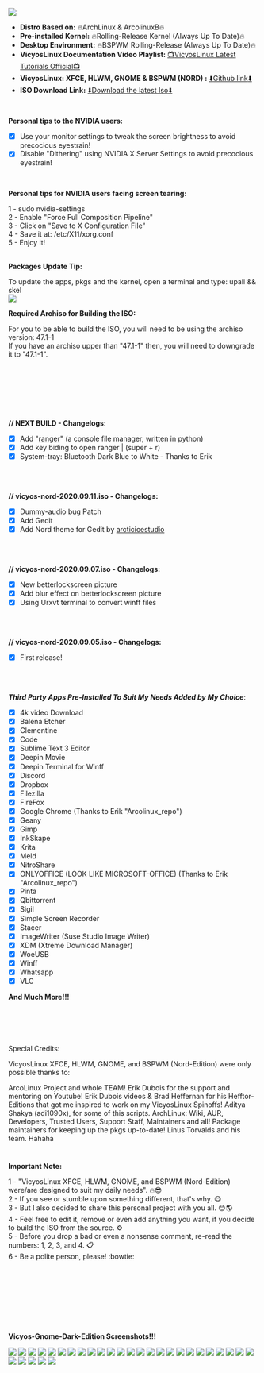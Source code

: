 
![](https://i.imgur.com/JmB7UDV.jpg)

- **Distro Based on:** :fire:ArchLinux & ArcolinuxB:fire:
- **Pre-installed Kernel:** :fire:Rolling-Release Kernel (Always Up To Date):fire:
- **Desktop Environment:** :fire:BSPWM Rolling-Release (Always Up To Date):fire:
- **VicyosLinux Documentation Video Playlist:** [:tv:VicyosLinux Latest Tutorials Official:tv:](https://www.youtube.com/playlist?list=PLEHnzNeoCcNzT-ZpVu7aywVocaxr7XgNS)
- **VicyosLinux: XFCE, HLWM, GNOME & BSPWM (NORD) :** [:arrow_down:Github link:arrow_down:](https://github.com/felipendc/vicyos-build) 
- **ISO Download Link:** [:arrow_down:Download the latest Iso:arrow_down:](https://sourceforge.net/projects/arcolinux-spinoffs/files/Vicyos/Vicyos-Nord/) 

#

**Personal tips to the NVIDIA users:**

- [x] Use your monitor settings to tweak the screen brightness to avoid precocious eyestrain!
- [x] Disable "Dithering" using NVIDIA X Server Settings to avoid precocious eyestrain!
<br />

**Personal tips for NVIDIA users facing screen tearing:** 

1 - sudo nvidia-settings <br />
2 - Enable "Force Full Composition Pipeline" <br />
3 - Click on "Save to X Configuration File" <br />
4 - Save it at: /etc/X11/xorg.conf <br />
5 - Enjoy it! <br />
 <br />

**Packages Update Tip:** 

To update the apps, pkgs and the kernel, open a terminal and type: upall && skel<br />
![](https://i.imgur.com/OHhlz0f.png)
 <br />


**Required Archiso for Building the ISO:** 

For you to be able to build the ISO, you will need to be using the archiso version: 47.1-1<br />
If you have an archiso upper than "47.1-1" then, you will need to downgrade it to "47.1-1".<br />

#

<br />
<br />
<br />
<br />

**//  NEXT BUILD - Changelogs:**

 - [x] Add "[ranger](https://github.com/ranger/ranger)" (a console file manager, written in python)
 - [x] Add key biding to open ranger | (super + r)
 - [x] System-tray: Bluetooth Dark Blue to White - Thanks to Erik

<br />
<br />

**//  vicyos-nord-2020.09.11.iso - Changelogs:**

 - [x] Dummy-audio bug Patch
 - [x] Add Gedit 
 - [x] Add Nord theme for Gedit by [arcticicestudio](https://github.com/arcticicestudio)

<br />
<br />

**//  vicyos-nord-2020.09.07.iso - Changelogs:**

 - [x] New betterlockscreen picture 
 - [x] Add blur effect on betterlockscreen picture
 - [x] Using Urxvt terminal to convert winff files

<br />
<br />

**//  vicyos-nord-2020.09.05.iso - Changelogs:**

 - [x] First release!

<br />
<br />

***Third Party Apps Pre-Installed To Suit My Needs Added by My Choice***: <br />

 - [x] 4k video Download 
 - [x] Balena Etcher 
 - [x] Clementine 
 - [x] Code
 - [x] Sublime Text 3 Editor
 - [x] Deepin Movie
 - [x] Deepin Terminal for Winff
 - [x] Discord
 - [x] Dropbox
 - [x] Filezilla
 - [x] FireFox 
 - [x] Google Chrome (Thanks to Erik "Arcolinux_repo")
 - [x] Geany
 - [x] Gimp
 - [x] InkSkape
 - [x] Krita
 - [x] Meld
 - [x] NitroShare
 - [x] ONLYOFFICE (LOOK LIKE MICROSOFT-OFFICE) (Thanks to Erik "Arcolinux_repo")
 - [x] Pinta
 - [x] Qbittorrent
 - [x] Sigil
 - [x] Simple Screen Recorder
 - [x] Stacer
 - [x] ImageWriter (Suse Studio Image Writer)
 - [x] XDM (Xtreme Download Manager)
 - [x] WoeUSB
 - [x] Winff
 - [x] Whatsapp
 - [x] VLC

**And Much More!!!**

<br />
<br />

# 

Special Credits:

VicyosLinux XFCE, HLWM, GNOME, and BSPWM (Nord-Edition) were only possible thanks to:

ArcoLinux Project and whole TEAM!
Erik Dubois for the support and mentoring on Youtube!
Erik Dubois videos & Brad Heffernan for his Hefftor-Editions that got me inspired to work on my VicyosLinux Spinoffs!
Aditya Shakya (adi1090x), for some of this scripts. 
ArchLinux: Wiki, AUR, Developers, Trusted Users, Support Staff, Maintainers and all!
Package maintainers for keeping up the pkgs up-to-date!
Linus Torvalds and his team. Hahaha

# 

**Important Note:**

1 - "VicyosLinux XFCE, HLWM, GNOME, and BSPWM (Nord-Edition) were/are designed to suit my daily needs". :fire::sunglasses: <br />
2 - If you see or stumble upon something different, that's why. :yum: <br />
3 - But I also decided to share this personal project with you all. :blush::earth_americas: <br />
4 - Feel free to edit it, remove or even add anything you want, if you decide to build the ISO from the source. :gear: <br />
5 - Before you drop a bad or even a nonsense comment, re-read the numbers: 1, 2, 3, and 4. :clipboard: <br />
6 - Be a polite person, please! :bowtie: <br />

#

<br />


#

<br />
<br />

**Vicyos-Gnome-Dark-Edition Screenshots!!!**


![](https://i.imgur.com/VaHlSLz.jpg)
![](https://i.imgur.com/DFR1Ucf.jpg)
![](https://i.imgur.com/JmB7UDV.jpg)
![](https://i.imgur.com/THHcyMd.jpg)
![](https://i.imgur.com/UNjM0zz.png)
![](https://i.imgur.com/3bjVwLZ.png)
![](https://i.imgur.com/uhhff0q.png)
![](https://i.imgur.com/YU1We7l.jpg)
![](https://i.imgur.com/mgaqKTt.jpg)
![](https://i.imgur.com/WwREqie.jpg)
![](https://i.imgur.com/n8WqDFc.jpg)
![](https://i.imgur.com/4Zv6VnR.jpg)
![](https://i.imgur.com/QxRh835.png)
![](https://i.imgur.com/wuO7FqA.png)
![](https://i.imgur.com/sKUTXLT.png)
![](https://i.imgur.com/WiZSRU8.png)
![](https://i.imgur.com/h662hwc.png)
![](https://i.imgur.com/mf6CXhJ.png)
![](https://i.imgur.com/3KqbI17.png)
![](https://i.imgur.com/Y3MP0qo.png)
![](https://i.imgur.com/aNuZh1Z.png)
![](https://i.imgur.com/g0IyUuT.png)
![](https://i.imgur.com/9rTuEBs.png)
![](https://i.imgur.com/f36sdbl.png)
![](https://i.imgur.com/hXw8F8J.jpg)
![](https://i.imgur.com/YNe9Uhz.jpg)
![](https://i.imgur.com/VfzSJJk.jpg)
![](https://i.imgur.com/LW9yWOe.jpg)
![](https://i.imgur.com/6MTxJiK.jpg)
![](https://i.imgur.com/ktEku5z.jpg)













































